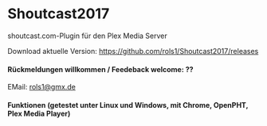 Shoutcast2017
==================
shoutcast.com-Plugin für den Plex Media Server

Download aktuelle Version: https://github.com/rols1/Shoutcast2017/releases

#### Rückmeldungen willkommen / Feedeback welcome: ??
EMail: rols1@gmx.de 
  
#### Funktionen (getestet unter Linux und Windows, mit Chrome, OpenPHT, Plex Media Player)




